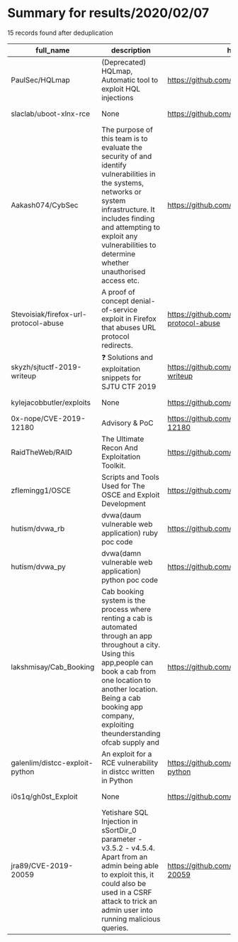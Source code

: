 
# Summary for results/2020/02/07
    
15 records found after deduplication

| full_name | description | html_url | matched_list | matched_count | pushed_at | size | stargazers_count | language | forks_count |
|---------------------------------------|-----------------------------------------------------------------------------------------------------------------------------------------------------------------------------------------------------------------------------------------------------------------|----------------------------------------------------------|-----------------------|-----------------|---------------------------|--------|--------------------|------------------|---------------|
| PaulSec/HQLmap | (Deprecated) HQLmap, Automatic tool to exploit HQL injections | https://github.com/PaulSec/HQLmap | ['exploit'] | 1 | 2020-02-07 10:22:27+00:00 | 176 | 220 | Python | 43 |
| slaclab/uboot-xlnx-rce | None | https://github.com/slaclab/uboot-xlnx-rce | ['rce'] | 1 | 2020-02-07 01:17:03+00:00 | 60644 | 0 | C | 1 |
| Aakash074/CybSec | The purpose of this team is to evaluate the security of and identify vulnerabilities in the systems, networks or system infrastructure. It includes finding and attempting to exploit any vulnerabilities to determine whether unauthorised access etc. | https://github.com/Aakash074/CybSec | ['exploit'] | 1 | 2020-02-07 09:36:11+00:00 | 8141 | 0 | HTML | 0 |
| Stevoisiak/firefox-url-protocol-abuse | A proof of concept denial-of-service exploit in Firefox that abuses URL protocol redirects. | https://github.com/Stevoisiak/firefox-url-protocol-abuse | ['exploit'] | 1 | 2020-02-07 16:05:02+00:00 | 3 | 0 | HTML | 0 |
| skyzh/sjtuctf-2019-writeup | ❓ Solutions and exploitation snippets for SJTU CTF 2019 | https://github.com/skyzh/sjtuctf-2019-writeup | ['exploit'] | 1 | 2020-02-07 04:01:29+00:00 | 23 | 0 | Python | 0 |
| kylejacobbutler/exploits | None | https://github.com/kylejacobbutler/exploits | ['exploit'] | 1 | 2020-02-07 06:35:50+00:00 | 4636 | 0 | Python | 0 |
| 0x-nope/CVE-2019-12180 | Advisory & PoC | https://github.com/0x-nope/CVE-2019-12180 | ['cve poc', 'cve-2'] | 2 | 2020-02-07 08:25:29+00:00 | 6 | 5 | nan | 2 |
| RaidTheWeb/RAID | The Ultimate Recon And Exploitation Toolkit. | https://github.com/RaidTheWeb/RAID | ['exploit'] | 1 | 2020-02-07 01:59:43+00:00 | 16 | 0 | Python | 0 |
| zflemingg1/OSCE | Scripts and Tools Used for The OSCE and Exploit Development | https://github.com/zflemingg1/OSCE | ['exploit'] | 1 | 2020-02-07 15:59:57+00:00 | 24672 | 5 | Python | 2 |
| hutism/dvwa_rb | dvwa(daum vulnerable web application) ruby poc code | https://github.com/hutism/dvwa_rb | ['vulnerability poc'] | 1 | 2020-02-07 07:15:51+00:00 | 2338 | 0 | Ruby | 0 |
| hutism/dvwa_py | dvwa(damn vulnerable web application) python poc code | https://github.com/hutism/dvwa_py | ['vulnerability poc'] | 1 | 2020-02-07 06:40:34+00:00 | 2351 | 0 | Python | 0 |
| lakshmisay/Cab_Booking | Cab booking system is the process where renting a cab is automated through an app throughout a city. Using this app,people can book a cab from one location to another location. Being a cab booking app company, exploiting theunderstanding ofcab supply and | https://github.com/lakshmisay/Cab_Booking | ['exploit'] | 1 | 2020-02-07 04:30:16+00:00 | 704 | 0 | Jupyter Notebook | 0 |
| galenlim/distcc-exploit-python | An exploit for a RCE vulnerability in distcc written in Python | https://github.com/galenlim/distcc-exploit-python | ['exploit', 'rce'] | 2 | 2020-02-07 10:03:10+00:00 | 5 | 0 | Python | 0 |
| i0s1q/gh0st_Exploit | None | https://github.com/i0s1q/gh0st_Exploit | ['exploit'] | 1 | 2020-02-07 11:52:00+00:00 | 0 | 0 | | 0 |
| jra89/CVE-2019-20059 | Yetishare SQL Injection in sSortDir_0 parameter - v3.5.2 - v4.5.4. Apart from an admin being able to exploit this, it could also be used in a CSRF attack to trick an admin user into running malicious queries. | https://github.com/jra89/CVE-2019-20059 | ['cve-2', 'exploit'] | 2 | 2020-02-07 17:48:22+00:00 | 2 | 3 | nan | 2 |
